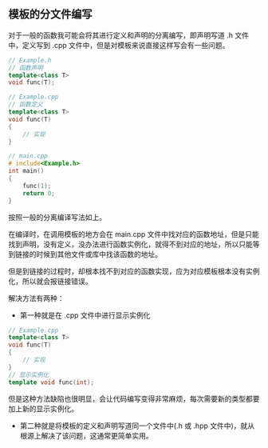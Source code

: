 

## **模板的分文件编写**

对于一般的函数我可能会将其进行定义和声明的分离编写，即声明写道 .h 文件中，定义写到 .cpp 文件中，但是对模板来说直接这样写会有一些问题。

```cpp
// Example.h
// 函数声明
template<class T>
void func(T);
```

```cpp
// Example.cpp
// 函数定义
template<class T>
void func(T)
{
    // 实现
}
```

```cpp
// main.cpp
# include<Example.h>
int main()
{
    func(1);
    return 0;
}
```

按照一般的分离编译写法如上。

在编译时，在调用模板的地方会在 main.cpp 文件中找对应的函数地址，但是只能找到声明，没有定义，没办法进行函数实例化，就得不到对应的地址，所以只能等到链接的时候到其他文件或库中找该函数的地址。

但是到链接的过程时，却根本找不到对应的函数实现，应为对应模板根本没有实例化，所以就会报链接错误。

解决方法有两种：

- 第一种就是在 .cpp 文件中进行显示实例化

```cpp
// Example.cpp
template<class T>
void func(T)
{
    // 实现
}
// 显示实例化
template void func(int);
```

但是这种方法缺陷也很明显，会让代码编写变得非常麻烦，每次需要新的类型都要加上新的显示实例化。

- 第二种就是将模板的定义和声明写道同一个文件中(.h 或 .hpp 文件中)，就从根源上解决了该问题，这通常更简单实用。